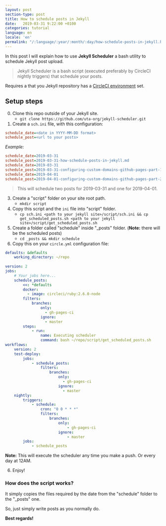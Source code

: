 ```yaml
---
layout: post
section-type: post
title: How to schedule posts in Jekyll 
date:   2019-03-31 9:22:00 +0100
categories: tutorial
language: en
locale: 'en'
permalink: "/:language/:year/:month/:day/how-schedule-posts-in-jekyll.html"
---
```


In this post I will explain how to use **Jekyll Scheduler** a bash utility to schedule Jekyll post upload.

> Jekyll Scheduler is a bash script (executed preferably by CircleCI nightly triggers) that schedule your posts.

Requires a that you Jekyll repository has a [CircleCI environment](https://z3nth10n.net/en/2019/03/20/jekyll-plugin-issue-with-github-pages) set.

## Setup steps

0. Clone this repo outside of your Jekyll site.
	- `git clone https://github.com/uta-org/jekyll-scheduler.git`
1. Create a `sch.ini` file, with this configuration:

```ini
schedule_date=<date in YYYY-MM-DD format>
schedule_post=<url to your posts>
```

*Example:*

```ini
schedule_date=2019-03-31
schedule_post=2019-03-31-how-schedule-posts-in-jekyll.md
schedule_date=2019-03-31
schedule_post=2019-03-31-configuring-custom-domains-github-pages-part-1.md
schedule_date=2019-04-01
schedule_post=2019-04-01-configuring-custom-domains-github-pages-part-2.md
```

> This will schedule two posts for 2019-03-31 and one for 2019-04-01.

3. Create a "script" folder on your site root path.
	- `mkdir script`
2. Copy this script and the `ini` file into "script" folder.
	- `cp sch.ini <path to your jekyll site>/script/sch.ini && cp get_scheduled_posts.sh <path to your jekyll site>/script/get_scheduled_posts.sh`
4. Create a folder called "schedule" inside "_posts" folder. (**Note:** there will be the scheduled posts)
	- `cd _posts && mkdir schedule`
5. Copy this on your `circle.yml` configuration file:

```yaml
defaults: &defaults
    working_directory: ~/repo
    
version: 2
jobs:
	# Your jobs here... 
    schedule_posts:
        <<: *defaults
        docker:
          - image: circleci/ruby:2.6.0-node
        filters:
            branches:
                only:
                  - gh-pages-ci
                ignore:
                  - master
        steps:
            - run:
                name: Executing scheduler
                command: bash ~/repo/script/get_scheduled_posts.sh
workflows:
    version: 2
    test-deploy:
        jobs:
            - schedule_posts:
                filters:
                    branches:
                        only:
                          - gh-pages-ci
                        ignore:
                          - master             
    nightly:
        triggers:
            - schedule:
                cron: "0 0 * * *"
                filters:
                    branches:
                        only:
                            - gh-pages-ci
                        ignore:
                            - master
        jobs:
            - schedule_posts
```

**Note:** This will execute the scheduler any time you make a push. Or every day at 12AM.

6. Enjoy!

### How does the script works?

It simply copies the files required by the date from the "schedule" folder to the "_posts" one.

So, just simply write posts as you normally do.

**Best regards!**